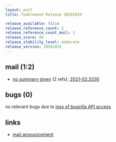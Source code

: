 ```yaml
---
layout: post
title: Tumbleweed Release 20201019

release_available: false
release_reference_count: 2
release_reference_count_mail: 2
release_score: 89
release_stability_level: moderate
release_version: 20201019
---
```


## mail (1:2)

- [no summary given](https://github.com/boombatower/tumbleweed-review/issues/10) (2 refs); [2021-02.3330](https://github.com/boombatower/tumbleweed-review/issues/10)

## bugs (0)

<!--more-->

no relevant bugs due to [loss of bugzilla API access](https://bugzilla.opensuse.org/show_bug.cgi?id=1157722)



## links

- [mail announcement](https://github.com/boombatower/tumbleweed-review/issues/10)
